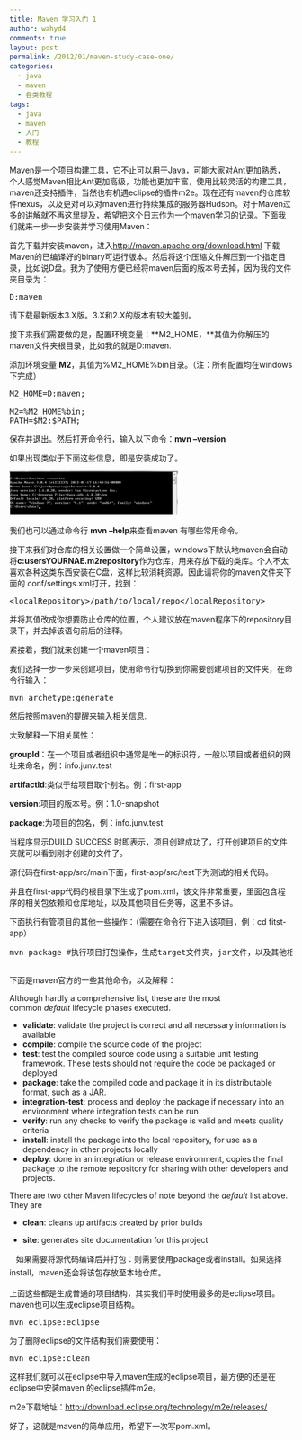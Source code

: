 ```yaml
---
title: Maven 学习入门 1
author: wahyd4
comments: true
layout: post
permalink: /2012/01/maven-study-case-one/
categories:
  - java
  - maven
  - 各类教程
tags:
  - java
  - maven
  - 入门
  - 教程
---
```

Maven是一个项目构建工具，它不止可以用于Java，可能大家对Ant更加熟悉，个人感觉Maven相比Ant更加高级，功能也更加丰富，使用比较灵活的构建工具，maven还支持插件，当然也有机遇eclipse的插件m2e。现在还有maven的仓库软件nexus，以及更对可以对maven进行持续集成的服务器Hudson。对于Maven过多的讲解就不再这里提及，希望把这个日志作为一个maven学习的记录。下面我们就来一步一步安装并学习使用Maven：

首先下载并安装maven，进入<http://maven.apache.org/download.html> 下载Maven的已编译好的binary可运行版本。然后将这个压缩文件解压到一个指定目录，比如说D盘。我为了使用方便已经将maven后面的版本号去掉，因为我的文件夹目录为：

<pre class="brush: xml; title: ; notranslate" title="">D:maven</pre>

请下载最新版本3.X版。3.X和2.X的版本有较大差别。

接下来我们需要做的是，配置环境变量：**M2_HOME，**其值为你解压的maven文件夹根目录，比如我的就是D:maven.

添加环境变量 **M2**，其值为%M2_HOME%bin目录。（注：所有配置均在windows下完成）

<pre class="brush: xml; title: ; notranslate" title="">M2_HOME=D:maven;

M2=%M2_HOME%bin;
PATH=$M2:$PATH;
</pre>

保存并退出。然后打开命令行，输入以下命令：**mvn –version**

如果出现类似于下面这些信息，即是安装成功了。

[<img class="alignnone size-medium wp-image-2035" title="111" src="/images/2012/01/111-300x78.png" alt="" width="300" height="78" />][1]

我们也可以通过命令行 **mvn –help**来查看maven 有哪些常用命令。

接下来我们对仓库的相关设置做一个简单设置，windows下默认地maven会自动将**c:usersYOURNAE.m2repository**作为仓库，用来存放下载的类库。个人不太喜欢各种这类东西安装在C盘，这样比较消耗资源。因此请将你的maven文件夹下面的 conf/settings.xml打开，找到：

<pre class="brush: xml; title: ; notranslate" title="">&lt;localRepository&gt;/path/to/local/repo&lt;/localRepository&gt;</pre>

并将其值改成你想要防止仓库的位置，个人建议放在maven程序下的repository目录下，并去掉该语句前后的注释。

紧接着，我们就来创建一个maven项目：

我们选择一步一步来创建项目，使用命令行切换到你需要创建项目的文件夹，在命令行输入：

<pre class="brush: xml; title: ; notranslate" title="">mvn archetype:generate</pre>

然后按照maven的提醒来输入相关信息.

大致解释一下相关属性：

**groupId**：在一个项目或者组织中通常是唯一的标识符，一般以项目或者组织的网址来命名，例：info.junv.test

**artifactId**:类似于给项目取个别名。例：first-app

**version**:项目的版本号。例：1.0-snapshot

**package**:为项目的包名，例：info.junv.test

当程序显示DUILD SUCCESS 时即表示，项目创建成功了，打开创建项目的文件夹就可以看到刚才创建的文件了。

源代码在first-app/src/main下面，first-app/src/test下为测试的相关代码。

并且在first-app代码的根目录下生成了pom.xml，该文件非常重要，里面包含程序的相关包依赖和仓库地址，以及其他项目任务等，这里不多讲。

下面执行有管项目的其他一些操作：（需要在命令行下进入该项目，例：cd fitst-app）

<pre class="brush: xml; title: ; notranslate" title="">mvn package #执行项目打包操作，生成target文件夹，jar文件，以及其他相关文件夹

</pre>

下面是maven官方的一些其他命令，以及解释：

Although hardly a comprehensive list, these are the most common *default* lifecycle phases executed.

*   **validate**: validate the project is correct and all necessary information is available
*   **compile**: compile the source code of the project
*   **test**: test the compiled source code using a suitable unit testing framework. These tests should not require the code be packaged or deployed
*   **package**: take the compiled code and package it in its distributable format, such as a JAR.
*   **integration-test**: process and deploy the package if necessary into an environment where integration tests can be run
*   **verify**: run any checks to verify the package is valid and meets quality criteria
*   **install**: install the package into the local repository, for use as a dependency in other projects locally
*   **deploy**: done in an integration or release environment, copies the final package to the remote repository for sharing with other developers and projects.

There are two other Maven lifecycles of note beyond the *default* list above. They are

*   **clean**: cleans up artifacts created by prior builds

*   **site**: generates site documentation for this project

<span style="line-height: 24px;">   如果需要将源代码编译后并打包：则需要使用package或者install。如果选择install，maven还会将该包存放至本地仓库。<br /> </span>

上面这些都是生成普通的项目结构，其实我们平时使用最多的是eclipse项目。maven也可以生成eclipse项目结构。

<pre class="brush: xml; title: ; notranslate" title="">mvn eclipse:eclipse </pre>

为了删除eclipse的文件结构我们需要使用：

<pre class="brush: xml; title: ; notranslate" title="">mvn eclipse:clean </pre>

这样我们就可以在eclipse中导入maven生成的eclipse项目，最方便的还是在eclipse中安装maven 的eclipse插件m2e。

m2e下载地址：<http://download.eclipse.org/technology/m2e/releases/>

好了，这就是maven的简单应用，希望下一次写pom.xml。

 [1]: /images/2012/01/111.png
